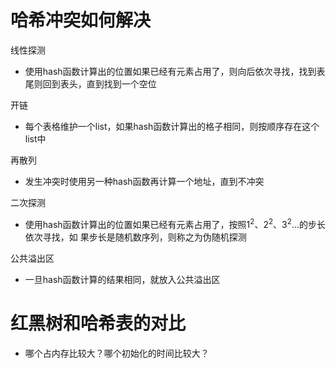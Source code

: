 # 哈希冲突如何解决

线性探测

- 使用hash函数计算出的位置如果已经有元素占用了，则向后依次寻找，找到表尾则回到表头，直到找到一个空位



开链

- 每个表格维护一个list，如果hash函数计算出的格子相同，则按顺序存在这个list中



再散列

-  发生冲突时使用另一种hash函数再计算一个地址，直到不冲突



二次探测

- 使用hash函数计算出的位置如果已经有元素占用了，按照$1^2$、$2^2$、$3^2$...的步长依次寻找，如 果步长是随机数序列，则称之为伪随机探测



公共溢出区

- 一旦hash函数计算的结果相同，就放入公共溢出区





# 红黑树和哈希表的对比

- 哪个占内存比较大？哪个初始化的时间比较大？